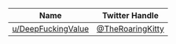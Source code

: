 | Name       | Twitter Handle       | 
| :-------------: |:-------------:|
|  [u/DeepFuckingValue]() | [@TheRoaringKitty](https://twitter.com/theroaringkitty?lang=en) | 
